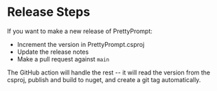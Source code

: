 # Release Steps

If you want to make a new release of PrettyPrompt:

- Increment the version in PrettyPrompt.csproj
- Update the release notes
- Make a pull request against `main`

The GitHub action will handle the rest -- it will read the version from the csproj, publish and build to nuget, and create a git tag automatically.
